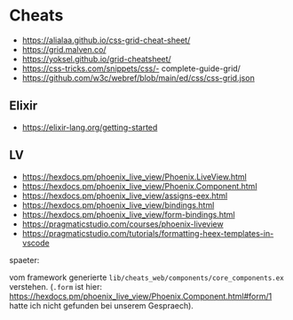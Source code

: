 # Cheats

- https://alialaa.github.io/css-grid-cheat-sheet/
- https://grid.malven.co/
- https://yoksel.github.io/grid-cheatsheet/
- https://css-tricks.com/snippets/css/- complete-guide-grid/
- https://github.com/w3c/webref/blob/main/ed/css/css-grid.json

## Elixir

- https://elixir-lang.org/getting-started


##  LV

- https://hexdocs.pm/phoenix_live_view/Phoenix.LiveView.html
- https://hexdocs.pm/phoenix_live_view/Phoenix.Component.html
- https://hexdocs.pm/phoenix_live_view/assigns-eex.html
- https://hexdocs.pm/phoenix_live_view/bindings.html
- https://hexdocs.pm/phoenix_live_view/form-bindings.html
- https://pragmaticstudio.com/courses/phoenix-liveview
- https://pragmaticstudio.com/tutorials/formatting-heex-templates-in-vscode

spaeter: 

vom framework generierte `lib/cheats_web/components/core_components.ex` verstehen. (`.form` ist hier: https://hexdocs.pm/phoenix_live_view/Phoenix.Component.html#form/1 hatte ich nicht gefunden bei unserem Gespraech).


